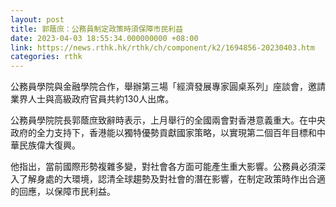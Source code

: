 ```yaml
---
layout: post
title: 郭蔭庶：公務員制定政策時須保障市民利益
date: 2023-04-03 18:55:34.000000000 +08:00
link: https://news.rthk.hk/rthk/ch/component/k2/1694856-20230403.htm
categories: rthk
---
```


公務員學院與金融學院合作，舉辦第三場「經濟發展專家圓桌系列」座談會，邀請業界人士與高級政府官員共約130人出席。

公務員學院院長郭蔭庶致辭時表示，上月舉行的全國兩會對香港意義重大。在中央政府的全力支持下，香港能以獨特優勢貢獻國家策略，以實現第二個百年目標和中華民族偉大復興。

他指出，當前國際形勢複雜多變，對社會各方面可能產生重大影響。公務員必須深入了解身處的大環境，認清全球趨勢及對社會的潛在影響，在制定政策時作出合適的回應，以保障市民利益。
